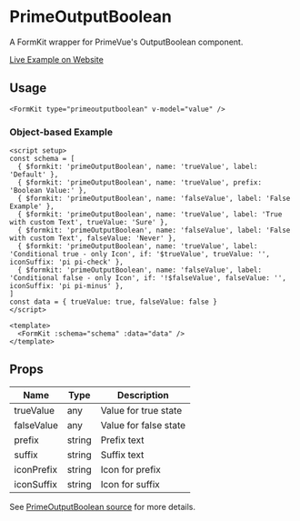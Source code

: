 # PrimeOutputBoolean

A FormKit wrapper for PrimeVue's OutputBoolean component.

[Live Example on Website](https://formkit-primevue.netlify.app/outputs/outputboolean)

## Usage
```vue
<FormKit type="primeoutputboolean" v-model="value" />
```

### Object-based Example
```vue
<script setup>
const schema = [
  { $formkit: 'primeOutputBoolean', name: 'trueValue', label: 'Default' },
  { $formkit: 'primeOutputBoolean', name: 'trueValue', prefix: 'Boolean Value:' },
  { $formkit: 'primeOutputBoolean', name: 'falseValue', label: 'False Example' },
  { $formkit: 'primeOutputBoolean', name: 'trueValue', label: 'True with custom Text', trueValue: 'Sure' },
  { $formkit: 'primeOutputBoolean', name: 'falseValue', label: 'False with custom Text', falseValue: 'Never' },
  { $formkit: 'primeOutputBoolean', name: 'trueValue', label: 'Conditional true - only Icon', if: '$trueValue', trueValue: '', iconSuffix: 'pi pi-check' },
  { $formkit: 'primeOutputBoolean', name: 'falseValue', label: 'Conditional false - only Icon', if: '!$falseValue', falseValue: '', iconSuffix: 'pi pi-minus' },
]
const data = { trueValue: true, falseValue: false }
</script>

<template>
  <FormKit :schema="schema" :data="data" />
</template>
```

## Props
| Name         | Type      | Description |
|--------------|-----------|-------------|
| trueValue    | any       | Value for true state |
| falseValue   | any       | Value for false state |
| prefix       | string    | Prefix text |
| suffix       | string    | Suffix text |
| iconPrefix   | string    | Icon for prefix |
| iconSuffix   | string    | Icon for suffix |

See [PrimeOutputBoolean source](../../src/components/PrimeOutputBoolean.vue) for more details.
